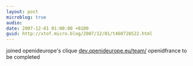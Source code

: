 ```yaml
---
layout: post
microblog: true
audio: 
date: 2007-12-01 01:00:00 +0100
guid: http://xtof.micro.blog/2007/12/01/t460728522.html
---
```

joined openideurope's clique [dev.openideurope.eu/team/](http://dev.openideurope.eu/team/)  openidfrance to be completed
